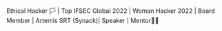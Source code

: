 Ethical Hacker 🏳 | Top IFSEC Global 2022 | Woman Hacker 2022 | Board Member | Artemis SRT (Synack)| Speaker |  Mentor🏳️‍🌈 
<!---
CSbyGB/CSbyGB is a ✨ special ✨ repository because its `README.md` (this file) appears on your GitHub profile.
You can click the Preview link to take a look at your changes.
--->
